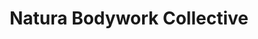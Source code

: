 ---
title: "Natura Bodywork Collective"
url: /colorado-springs/natura-bodywork-collective/
shop: massage
---